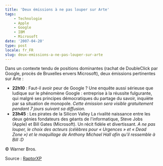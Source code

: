 ```yaml
---
title: 'Deux émissions à ne pas louper sur Arte'
tags:
    - Technologie
    - Apple
    - Google
    - IBM
    - Microsoft
date: '2007-04-20'
type: post
locale: fr_FR
slug: deux-emissions-a-ne-pas-louper-sur-arte
---
```


Dans un contexte tendu de positions dominantes (rachat de DoubleClick par Google, procès de Bruxelles envers Microsoft), deux émissions pertinentes sur Arte&nbsp;:

* **22h10** : Faut-il avoir peur de Google&nbsp;?
  Une enquête aussi sérieuse que ludique sur le phénomène Google&nbsp;: entreprise à la réussite fulgurante, qui malgré ses principes démocratiques du partage du savoir, inquiète par sa situation de monopole.
  _Cette émission sera visible gratuitement pendant 7 jours suivant sa diffusion._
* **23h45** : Les pirates de la Silicon Valley
  La rivalité naissance entre les deux génies fondateurs des géants de l'informatique, Steve Jobs (Apple) et Bill Gates (Microsoft). Un récit fidèle et divertissant.
  _A ne pas louper, le choix des acteurs (célèbres pour «&nbsp;Urgences&nbsp;» et «&nbsp;Dead Zone&nbsp;») et le maquillage de Anthony Michael Hall afin qu'il ressemble à Bill&nbsp;:D_

© Warner Bros.

Source&nbsp;: [RaptorXP](http://blogs.codes-sources.com/raptorxp/archive/2007/04/20/reportage-ce-soir-faut-il-avoir-peur-de-google.aspx)
